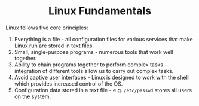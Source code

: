 # <h1 style="text-align:center">Linux Fundamentals</h1>

Linux follows five core principles:

1. Everything is a file - all configuration files for various services that make Linux run are stored in text files. 
2. Small, single-purpose programs - numerous tools that work well together.
3. Ability to chain programs together to perform complex tasks - integration of different tools allow us to carry out complex tasks.
4. Avoid captive user interfaces - Linux is designed to work with the shell which provides increased control of the OS.
5. Configuration data stored in a text file - e.g. ```/etc/passwd``` stores all users on the system.

